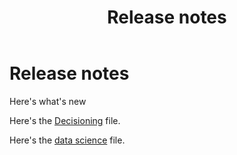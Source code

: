 ﻿---
title: Release notes
seo-title: term
description: term
seo-description: term
---

# Release notes

Here's what's new

Here's the [Decisioning](../decisioning/home.md) file.

Here's the [data science](/help/data-science/home.md) file.
